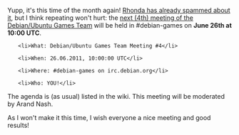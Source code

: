 <html><body><p>Yupp, it's this time of the month again! <a href="http://rhonda.deb.at/blog/debian/games-team-meeting-4.html">Rhonda has already spammed about it</a>, but I think repeating won't hurt: the <a href="http://wiki.debian.org/Games/Meetings/2011-06-26">next (4th) meeting of the Debian/Ubuntu Games Team</a> will be held in #debian-games on <strong>June 26th at 10:00 UTC</strong>.

</p><div>

<ul>

	<li>What: Debian/Ubuntu Games Team Meeting #4</li>

	<li>When: 26.06.2011, 10:00:00 UTC</li>

	<li>Where: #debian-games on irc.deb﻿ian.org</li>

	<li>Who: YOU!</li>

</ul>

The agenda is (as usual) listed in the wiki. This meeting will be moderated by Arand Nash.



As I won't make it this time, I wish everyone a nice meeting and good results!</div></body></html>